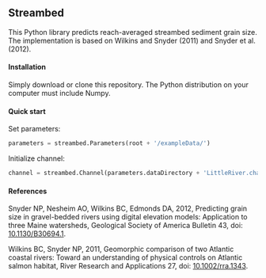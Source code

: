 ## Streambed

This Python library predicts reach-averaged streambed sediment grain size. The implementation is based on Wilkins and Snyder (2011) and Snyder et al. (2012).

#### Installation

Simply download or clone this repository. The Python distribution on your computer must include Numpy. 

#### Quick start

Set parameters:
```python
parameters = streambed.Parameters(root + '/exampleData/')
```
Initialize channel:
```python
channel = streambed.Channel(parameters.dataDirectory + 'LittleRiver.channel')
```

#### References

Snyder NP, Nesheim AO, Wilkins BC, Edmonds DA, 2012, Predicting grain size in gravel-bedded rivers using digital elevation models: Application to three Maine watersheds, Geological Society of America Bulletin 43, doi: [10.1130/B30694.1](http://doi.org/10.1130/B30694.1).

Wilkins BC, Snyder NP, 2011, Geomorphic comparison of two Atlantic coastal rivers: Toward an understanding of physical controls on Atlantic salmon habitat, River Research and Applications 27, doi: [10.1002/rra.1343](http://doi.org/10.1002/rra.1343).
